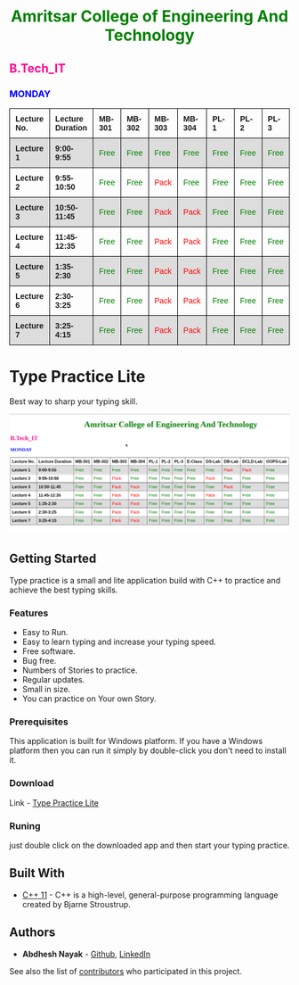 <!DOCTYPE html><html><head><style>table {font-family: arial, sans-serif;border-collapse:collapse; collapsewidth: 100%;} td, th {border: 1px solid black;text-align: left;padding: 10px;}tr:nth-child(even) {background-color: #dddddd;}</style></head><body><h1 style="color:green" align="center";>Amritsar College of Engineering And Technology</h1><h2 style="color:#ff008d">B.Tech_IT</h2><h3 style="color:blue">MONDAY</h3><table><tr><th>Lecture No.</th><th>Lecture Duration</th><th>MB-301</th><th>MB-302</th><th>MB-303</th><th>MB-304</th><th>PL-1</th><th>PL-2</th><th>PL-3</th><th>E-Class</th><th>DS-Lab</th><th>DB-Lab</th><th>DCLD-Lab</th><th>OOPS-Lab</th></tr><tr><td><b>Lecture 1</b></td><td><b>9:00-9:55</b></td><td style="color:Green";>Free</td><td style="color:Green";>Free</td><td style="color:Green";>Free</td><td style="color:Green";>Free</td><td style="color:Green";>Free</td><td style="color:Green";>Free</td><td style="color:Green";>Free</td><td style="color:Green";>Free</td><td style="color:Green";>Free</td><td style="color:Red";>Pack</td><td style="color:Red";>Pack</td><td style="color:Green";>Free</td></tr><tr><td><b>Lecture 2</b></td><td><b>9:55-10:50</b></td><td style="color:Green";>Free</td><td style="color:Green";>Free</td><td style="color:Red";>Pack</td><td style="color:Green";>Free</td><td style="color:Green";>Free</td><td style="color:Green";>Free</td><td style="color:Green";>Free</td><td style="color:Green";>Free</td><td style="color:Red";>Pack</td><td style="color:Green";>Free</td><td style="color:Green";>Free</td><td style="color:Green";>Free</td></tr><tr><td><b>Lecture 3</b></td><td><b>10:50-11:45</b></td><td style="color:Green";>Free</td><td style="color:Green";>Free</td><td style="color:Red";>Pack</td><td style="color:Red";>Pack</td><td style="color:Green";>Free</td><td style="color:Green";>Free</td><td style="color:Green";>Free</td><td style="color:Green";>Free</td><td style="color:Green";>Free</td><td style="color:Red";>Pack</td><td style="color:Green";>Free</td><td style="color:Green";>Free</td></tr><tr><td><b>Lecture 4</b></td><td><b>11:45-12:35</b></td><td style="color:Green";>Free</td><td style="color:Green";>Free</td><td style="color:Red";>Pack</td><td style="color:Red";>Pack</td><td style="color:Green";>Free</td><td style="color:Green";>Free</td><td style="color:Green";>Free</td><td style="color:Green";>Free</td><td style="color:Red";>Pack</td><td style="color:Green";>Free</td><td style="color:Green";>Free</td><td style="color:Green";>Free</td></tr><tr><td><b>Lecture 5</b></td><td><b>1:35-2:30</b></td><td style="color:Green";>Free</td><td style="color:Green";>Free</td><td style="color:Red";>Pack</td><td style="color:Red";>Pack</td><td style="color:Green";>Free</td><td style="color:Green";>Free</td><td style="color:Green";>Free</td><td style="color:Green";>Free</td><td style="color:Green";>Free</td><td style="color:Green";>Free</td><td style="color:Green";>Free</td><td style="color:Green";>Free</td></tr><tr><td><b>Lecture 6</b></td><td><b>2:30-3:25</b></td><td style="color:Green";>Free</td><td style="color:Green";>Free</td><td style="color:Red";>Pack</td><td style="color:Red";>Pack</td><td style="color:Green";>Free</td><td style="color:Green";>Free</td><td style="color:Green";>Free</td><td style="color:Green";>Free</td><td style="color:Green";>Free</td><td style="color:Green";>Free</td><td style="color:Green";>Free</td><td style="color:Green";>Free</td></tr><tr><td><b>Lecture 7</b></td><td><b>3:25-4:15</b></td><td style="color:Green";>Free</td><td style="color:Green";>Free</td><td style="color:Red";>Pack</td><td style="color:Red";>Pack</td><td style="color:Green";>Free</td><td style="color:Green";>Free</td><td style="color:Green";>Free</td><td style="color:Green";>Free</td><td style="color:Green";>Free</td><td style="color:Green";>Free</td><td style="color:Green";>Free</td><td style="color:Green";>Free</td></tr></table></body></html>
# Type Practice Lite

Best way to sharp your typing skill.

![Image of the Main Screen](1.png)

## Getting Started

Type practice is a small and lite application build with C++ to practice and achieve the best typing skills.

### Features
- Easy to Run.
- Easy to learn typing and increase your typing speed.
- Free software.
- Bug free.
- Numbers of Stories to practice.
- Regular updates.
- Small in size.
- You can practice on Your own Story.

### Prerequisites

This application is built for Windows platform.
If you have a Windows platform then you can run it simply by double-click you don't need to install it.

### Download
Link - [Type Practice Lite](https://sourceforge.net/projects/type-practice-lite/)

### Runing
just double click on the downloaded app and then start your typing practice.


## Built With

* [C++ 11](https://en.cppreference.com/w/cpp/11) - C++ is a high-level, general-purpose programming language created by Bjarne Stroustrup.

## Authors

* **Abdhesh Nayak** - [Github](https://github.com/abdheshnayak), [LinkedIn](https://www.linkedin.com/in/abdhesh-nayak/)

See also the list of [contributors](https://github.com/abdheshnayak/Type-Practice-Lite/contributors) who participated in this project.
